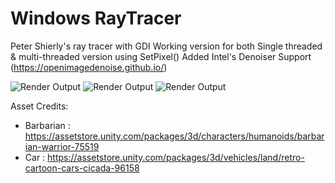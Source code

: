# Windows RayTracer
Peter Shierly's ray tracer with GDI 
Working version for both Single threaded & multi-threaded version using SetPixel()
Added Intel's Denoiser Support (https://openimagedenoise.github.io/)

![Render Output](https://i.ibb.co/1fxjSBL/Output1.jpg)
![Render Output](https://i.ibb.co/6WPVMF3/Output2.jpg)
![Render Output](https://i.ibb.co/m5vvNBB/Output3.jpg)

Asset Credits:
 * Barbarian : https://assetstore.unity.com/packages/3d/characters/humanoids/barbarian-warrior-75519
 * Car : https://assetstore.unity.com/packages/3d/vehicles/land/retro-cartoon-cars-cicada-96158
